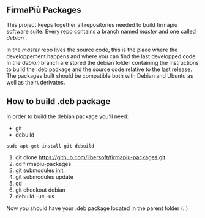 ## FirmaPiù Packages
This project keeps together all repositories needed to build firmapiu software suite. 
Every repo contains a branch named _master_ and one called _debian_ .

In the _master_ repo lives the source code, this is the place where the
developpement happens and where you can find the last developped code.
In the _debian_ branch  are stored the debian folder containing the
instructions to build the .deb package and the source code relative to the last
release.
The packages built should be compatible both with Debian and Ubuntu as well as
their\ derivates.

## How to build .deb package
In order to build the debian package you'll need:
* git
* debuild


`sudo apt-get install git debuild`


1. git clone https://github.com/libersoft/firmapiu-packages.git
2. cd firmapiu-packages
3. git submodules init
4. git submodules update
5. cd <package folder>
6. git checkout debian
7. debuild -uc -us 

Now you should have your .deb package located in the parent folder (..)
